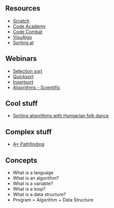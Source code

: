
## Resources
* [Scratch](https://scratch.mit.edu)
* [Code Academy](https://www.codecademy.com)
* [Code Combat](https://codecombat.com/)
* [VisuAlgo](http://visualgo.net/)
* [Sorting.at](http://sorting.at/)

## Webinars
* [Selection sort](https://www.youtube.com/watch?v=f8hXR_Hvybo)
* [Quicksort](https://www.youtube.com/watch?v=aQiWF4E8flQ)
* [Insertsort](https://www.youtube.com/watch?v=DFG-XuyPYUQ)
* [Algorithms - Scientific](https://www.youtube.com/watch?v=YIFWCpquoS8&list=PLUX6FBiUa2g4YWs6HkkCpXL6ru02i7y3Q)

## Cool stuff
* [Sorting algorithms with Hungarian folk dance](https://www.youtube.com/watch?v=ywWBy6J5gz8&list=RDywWBy6J5gz8#t=46)

## Complex stuff
* [A* Pathfinding](https://www.youtube.com/watch?v=19h1g22hby8)


## Concepts
* What is a language
* What is an algorithm?
* What is a variable?
* What is a loop?
* What is a data structure?
* Program = Algorithm + Data Structure


